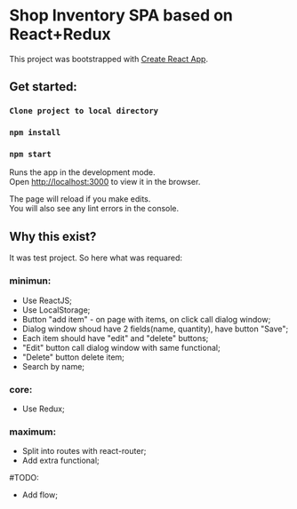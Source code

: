 # Shop Inventory SPA based on React+Redux

This project was bootstrapped with [Create React App](https://github.com/facebook/create-react-app).

## Get started:

### `Clone project to local directory`
### `npm install`
### `npm start`

Runs the app in the development mode.\
Open [http://localhost:3000](http://localhost:3000) to view it in the browser.

The page will reload if you make edits.\
You will also see any lint errors in the console.

## Why this exist?

It was test project. So here what was requared:

### minimun:
- Use ReactJS;
- Use LocalStorage;
- Button "add item" - on page with items, on click call dialog window;
- Dialog window shoud have 2 fields(name, quantity), have button "Save";
- Each item should have "edit" and "delete" buttons;
- "Edit" button call dialog window with same functional;
- "Delete" button delete item;
- Search by name;

### core:
- Use Redux;

### maximum:
- Split into routes with react-router;
- Add extra functional;

#TODO:
- Add flow;
